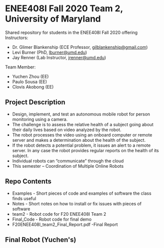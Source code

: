 # ENEE408I Fall 2020 Team 2, University of Maryland
Shared repository for students in the ENEE408I Fall 2020 offering<br />
Instructors:
* Dr. Glimer Blankenship (ECE Professor, gilblankenship@gmail.com)
* Levi Burner (PhD, lburner@umd.edu)
* Jay Renner (Lab Instructor, jrenner@umd.edu)

Team Member:
* Yuchen Zhou (EE)
* Paulo Sousa (EE)
* Clovis Akobong (EE)

## Project Description
* Design, implement, and test an autonomous mobile robot for person
monitoring using a camera.
* The challenge is to assess the relative health of a subject going about their
daily lives based on video analyzed by the robot.
* The robot processes the video using an onboard computer or remote server
and makes a determination about the health of the subject.
* If the robot detects a potential problem, it issues an alert to a remote server.
In any case the robot provides regular reports on the health of its subject.
* Individual robots can “communicate” through the cloud
* This semester – Coordination of Multiple Online Robots 

## Repo Contents

* Examples - Short pieces of code and examples of software the class finds useful
* Notes - Short notes on how to install or fix issues with pieces of software
* team2 - Robot code for F20 ENEE408I Team 2
* Final_Code - Robot code for final demo
* F20ENEE408I_team2_Final_Report.pdf -Final Report

## Final Robot (Yuchen's)
